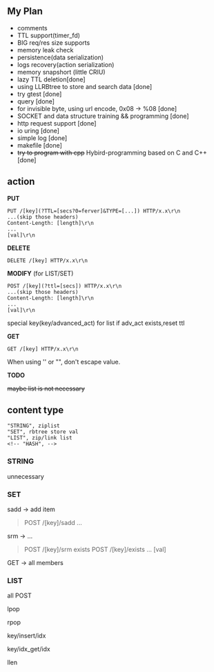 ## My Plan
- comments
- TTL support(timer_fd)
- BIG req/res size supports
- memory leak check
- persistence(data serialization)
- logs recovery(action serialization)
- memory snapshort (little CRIU)
- lazy TTL deletion[done]
- using LLRBtree to store and search data [done]
- try gtest [done]
- query [done]
- for invisible byte, using url encode, 0x08 -> %08 [done]
- SOCKET and data structure training && programming [done]
- http request support [done]
- io uring [done]
- simple log [done]
- makefile [done]
- ~~try to program with cpp~~ Hybird-programming based on C and C++ [done]
## action

**PUT**
```
PUT /[key](?TTL=[secs?0=ferver]&TYPE=[...]) HTTP/x.x\r\n
...(skip those headers)
Content-Length: [length]\r\n
...
[val]\r\n
```


**DELETE** 
```
DELETE /[key] HTTP/x.x\r\n
```

**MODIFY** (for LIST/SET)
```
POST /[key](?ttl=[secs]) HTTP/x.x\r\n
...(skip those headers)
Content-Length: [length]\r\n
...
[val]\r\n
```
special key(key/advanced_act) for list 
if adv_act exists,reset ttl

**GET**
```
GET /[key] HTTP/x.x\r\n
```

When using '' or "", don't escape value.

**TODO**

~~maybe list is not necessary~~

## content type
    "STRING", ziplist
    "SET", rbtree store val
    "LIST", zip/link list
    <!-- "HASH", -->

### STRING
unnecessary

### SET

sadd -> add item

> POST /[key]/sadd ...

srm -> ...
> POST /[key]/srm
exists
> POST /[key]/exists ... [val]

GET -> all members
### LIST
all POST

lpop

rpop

key/insert/idx

key/idx_get/idx

llen





